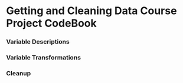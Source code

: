 Getting and Cleaning Data Course Project CodeBook
=========================


### Variable Descriptions


### Variable Transformations


### Cleanup
